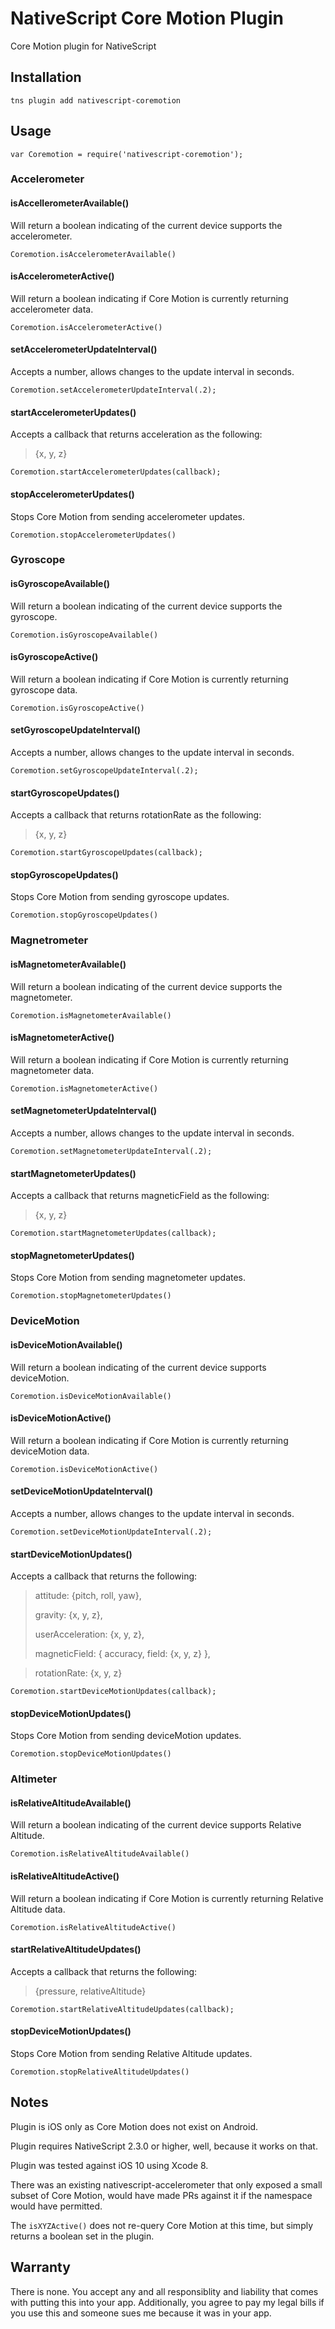 # NativeScript Core Motion Plugin
Core Motion plugin for NativeScript

## Installation
```
tns plugin add nativescript-coremotion
```

## Usage
```
var Coremotion = require('nativescript-coremotion');
```
### Accelerometer
#### isAccellerometerAvailable()
Will return a boolean indicating of the current device supports the accelerometer.

```
Coremotion.isAccelerometerAvailable()
```
#### isAccelerometerActive()
Will return a boolean indicating if Core Motion is currently returning accelerometer data.

```
Coremotion.isAccelerometerActive()
```
#### setAccelerometerUpdateInterval()
Accepts a number, allows changes to the update interval in seconds.

```
Coremotion.setAccelerometerUpdateInterval(.2);
```
#### startAccelerometerUpdates()
Accepts a callback that returns acceleration as the following:
> {x, y, z}

```
Coremotion.startAccelerometerUpdates(callback);
```
#### stopAccelerometerUpdates()
Stops Core Motion from sending accelerometer updates.

```
Coremotion.stopAccelerometerUpdates()
```
### Gyroscope
#### isGyroscopeAvailable()
Will return a boolean indicating of the current device supports the gyroscope.

```
Coremotion.isGyroscopeAvailable()
```
#### isGyroscopeActive()
Will return a boolean indicating if Core Motion is currently returning gyroscope data.

```
Coremotion.isGyroscopeActive()
```
#### setGyroscopeUpdateInterval()
Accepts a number, allows changes to the update interval in seconds.

```
Coremotion.setGyroscopeUpdateInterval(.2);
```
#### startGyroscopeUpdates()
Accepts a callback that returns rotationRate as the following:
> {x, y, z}


```
Coremotion.startGyroscopeUpdates(callback);
```
#### stopGyroscopeUpdates()
Stops Core Motion from sending gyroscope updates.

```
Coremotion.stopGyroscopeUpdates()
```
### Magnetrometer
#### isMagnetometerAvailable()
Will return a boolean indicating of the current device supports the magnetometer.

```
Coremotion.isMagnetometerAvailable()
```
#### isMagnetometerActive()
Will return a boolean indicating if Core Motion is currently returning magnetometer data.

```
Coremotion.isMagnetometerActive()
```
#### setMagnetometerUpdateInterval()
Accepts a number, allows changes to the update interval in seconds.

```
Coremotion.setMagnetometerUpdateInterval(.2);
```
#### startMagnetometerUpdates()
Accepts a callback that returns magneticField as the following:
> {x, y, z}


```
Coremotion.startMagnetometerUpdates(callback);
```
#### stopMagnetometerUpdates()
Stops Core Motion from sending magnetometer updates.

```
Coremotion.stopMagnetometerUpdates()
```
### DeviceMotion
#### isDeviceMotionAvailable()
Will return a boolean indicating of the current device supports deviceMotion.

```
Coremotion.isDeviceMotionAvailable()
```
#### isDeviceMotionActive()
Will return a boolean indicating if Core Motion is currently returning deviceMotion data.

```
Coremotion.isDeviceMotionActive()
```
#### setDeviceMotionUpdateInterval()
Accepts a number, allows changes to the update interval in seconds.

```
Coremotion.setDeviceMotionUpdateInterval(.2);
```
#### startDeviceMotionUpdates()
Accepts a callback that returns the following:
> attitude: {pitch, roll, yaw},
> 
> gravity: {x, y, z},
> 
> userAcceleration: {x, y, z},
> 
> magneticField: {
  accuracy,
  field: {x, y, z}
},

>rotationRate: {x, y, z}

```
Coremotion.startDeviceMotionUpdates(callback);
```
#### stopDeviceMotionUpdates()
Stops Core Motion from sending deviceMotion updates.

```
Coremotion.stopDeviceMotionUpdates()
```

### Altimeter
#### isRelativeAltitudeAvailable()
Will return a boolean indicating of the current device supports Relative Altitude.

```
Coremotion.isRelativeAltitudeAvailable()
```
#### isRelativeAltitudeActive()
Will return a boolean indicating if Core Motion is currently returning Relative Altitude data.

```
Coremotion.isRelativeAltitudeActive()
```

#### startRelativeAltitudeUpdates()
Accepts a callback that returns the following:
> {pressure, relativeAltitude}

```
Coremotion.startRelativeAltitudeUpdates(callback);
```
#### stopDeviceMotionUpdates()
Stops Core Motion from sending Relative Altitude updates.

```
Coremotion.stopRelativeAltitudeUpdates()
```


## Notes
Plugin is iOS only as Core Motion does not exist on Android.

Plugin requires NativeScript 2.3.0 or higher, well, because it works on that.

Plugin was tested against iOS 10 using Xcode 8.

There was an existing nativescript-accelerometer that only exposed a small subset of Core Motion, would have made PRs against it if the namespace would have permitted.

The ```isXYZActive()``` does not re-query Core Motion at this time, but simply returns a boolean set in the plugin.

## Warranty

There is none. You accept any and all responsiblity and liability that comes with putting this into your app. Additionally, you agree to pay my legal bills if you use this and someone sues me because it was in your app.